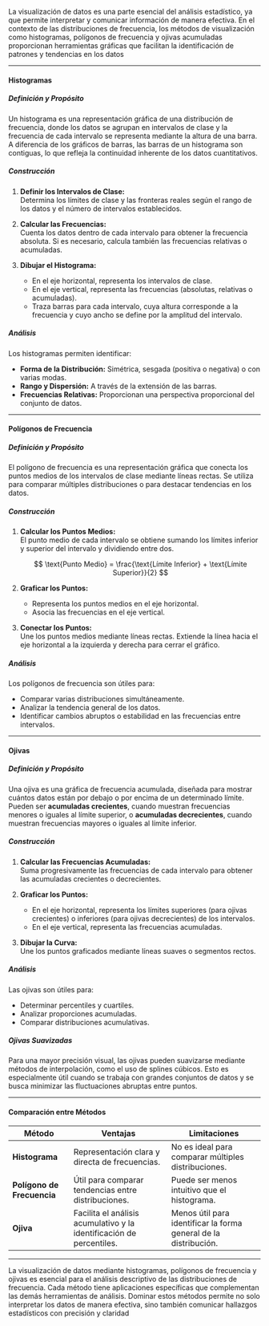 La visualización de datos es una parte esencial del análisis estadístico, ya que permite interpretar y comunicar información de manera efectiva. En el contexto de las distribuciones de frecuencia, los métodos de visualización como histogramas, polígonos de frecuencia y ojivas acumuladas proporcionan herramientas gráficas que facilitan la identificación de patrones y tendencias en los datos  

---

#### Histogramas  

##### Definición y Propósito  

Un histograma es una representación gráfica de una distribución de frecuencia, donde los datos se agrupan en intervalos de clase y la frecuencia de cada intervalo se representa mediante la altura de una barra. A diferencia de los gráficos de barras, las barras de un histograma son contiguas, lo que refleja la continuidad inherente de los datos cuantitativos.  

##### Construcción  

1. **Definir los Intervalos de Clase:**  
   Determina los límites de clase y las fronteras reales según el rango de los datos y el número de intervalos establecidos.  

2. **Calcular las Frecuencias:**  
   Cuenta los datos dentro de cada intervalo para obtener la frecuencia absoluta. Si es necesario, calcula también las frecuencias relativas o acumuladas.  

3. **Dibujar el Histograma:**  
   - En el eje horizontal, representa los intervalos de clase.  
   - En el eje vertical, representa las frecuencias (absolutas, relativas o acumuladas).  
   - Traza barras para cada intervalo, cuya altura corresponde a la frecuencia y cuyo ancho se define por la amplitud del intervalo.  

##### Análisis  

Los histogramas permiten identificar:  
- **Forma de la Distribución:** Simétrica, sesgada (positiva o negativa) o con varias modas.  
- **Rango y Dispersión:** A través de la extensión de las barras.  
- **Frecuencias Relativas:** Proporcionan una perspectiva proporcional del conjunto de datos.  

---

#### Polígonos de Frecuencia  

##### Definición y Propósito  

El polígono de frecuencia es una representación gráfica que conecta los puntos medios de los intervalos de clase mediante líneas rectas. Se utiliza para comparar múltiples distribuciones o para destacar tendencias en los datos.  

##### Construcción  

1. **Calcular los Puntos Medios:**  
   El punto medio de cada intervalo se obtiene sumando los límites inferior y superior del intervalo y dividiendo entre dos.  

   $$
   \text{Punto Medio} = \frac{\text{Límite Inferior} + \text{Límite Superior}}{2}
   $$

2. **Graficar los Puntos:**  
   - Representa los puntos medios en el eje horizontal.  
   - Asocia las frecuencias en el eje vertical.  

3. **Conectar los Puntos:**  
   Une los puntos medios mediante líneas rectas. Extiende la línea hacia el eje horizontal a la izquierda y derecha para cerrar el gráfico.  

##### Análisis  

Los polígonos de frecuencia son útiles para:  
- Comparar varias distribuciones simultáneamente.  
- Analizar la tendencia general de los datos.  
- Identificar cambios abruptos o estabilidad en las frecuencias entre intervalos.  

---

#### Ojivas  

##### Definición y Propósito  

Una ojiva es una gráfica de frecuencia acumulada, diseñada para mostrar cuántos datos están por debajo o por encima de un determinado límite. Pueden ser **acumuladas crecientes**, cuando muestran frecuencias menores o iguales al límite superior, o **acumuladas decrecientes**, cuando muestran frecuencias mayores o iguales al límite inferior.  

##### Construcción  

1. **Calcular las Frecuencias Acumuladas:**  
   Suma progresivamente las frecuencias de cada intervalo para obtener las acumuladas crecientes o decrecientes.  

2. **Graficar los Puntos:**  
   - En el eje horizontal, representa los límites superiores (para ojivas crecientes) o inferiores (para ojivas decrecientes) de los intervalos.  
   - En el eje vertical, representa las frecuencias acumuladas.  

3. **Dibujar la Curva:**  
   Une los puntos graficados mediante líneas suaves o segmentos rectos.  

##### Análisis  

Las ojivas son útiles para:  
- Determinar percentiles y cuartiles.  
- Analizar proporciones acumuladas.  
- Comparar distribuciones acumulativas.  

##### Ojivas Suavizadas  

Para una mayor precisión visual, las ojivas pueden suavizarse mediante métodos de interpolación, como el uso de splines cúbicos. Esto es especialmente útil cuando se trabaja con grandes conjuntos de datos y se busca minimizar las fluctuaciones abruptas entre puntos.  

---

#### Comparación entre Métodos  

| **Método**                 | **Ventajas**                                                         | **Limitaciones**                                                 |
| -------------------------- | -------------------------------------------------------------------- | ---------------------------------------------------------------- |
| **Histograma**             | Representación clara y directa de frecuencias.                       | No es ideal para comparar múltiples distribuciones.              |
| **Polígono de Frecuencia** | Útil para comparar tendencias entre distribuciones.                  | Puede ser menos intuitivo que el histograma.                     |
| **Ojiva**                  | Facilita el análisis acumulativo y la identificación de percentiles. | Menos útil para identificar la forma general de la distribución. |

---
La visualización de datos mediante histogramas, polígonos de frecuencia y ojivas es esencial para el análisis descriptivo de las distribuciones de frecuencia. Cada método tiene aplicaciones específicas que complementan las demás herramientas de análisis. Dominar estos métodos permite no solo interpretar los datos de manera efectiva, sino también comunicar hallazgos estadísticos con precisión y claridad